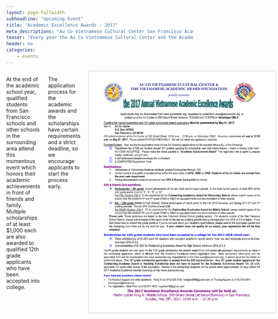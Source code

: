 ```yaml
---
layout: page-fullwidth
subheadline: "Upcoming Event"
title: "Academic Excellence Awards - 2017"
meta_descriptions: "Au Co Vietnamese Cultural Center San Francisco Academic Excellence Awards"
teaser: "Every year the Au Co Vietnamese Cultural Center and the Academic Awards Foundation recognizes students of Vietnamese descent who have excelled academically in an annual awards ceremony."
header: no
categories:
    - events
---
```

<!--more-->
<div class="small-12 columns" style="padding: 0px; border-bottom: none;" markdown="1">

At the end of the academic school year, qualified students from San Francisco schools and other schools in the surrounding area attend this momentous event which honors their academic achievements in front of friends and family. Multiple scholarships of at least $1,000 each are also awarded to qualified 12th grade applicants who have been accepted into college.

The application process for the academic awards and the scholarships have certain requirements and a strict deadline, so we encourage applicants to start the process early.

<!--
Please click <a href="http://aucocenter.org/files/2016/awards/Quang Cao LPT16-p2.pdf" target="_blank">here for list of award recipients (danh sách các học sinh được lãnh thưởng)</a>.

<em>(Please scroll to bottom of page for links to access various related documents including applications, and video and photo gallery documenting the event after it has occurred)</em>
-->

<img width="100%" style="border: 1px solid #cccccc" src="/files/2017/awards/2017 LPT Announcement English.jpg">

<span style="color: #C70216; font-weight: bold;">Academic Excellence Awards Announcement (English): </span> <a href="{{ site.baseurl }}/files/2017/awards/2017 LPT Announcement English.pdf" target="_blank"><em>click <u>here</u> to view or download</em></a><br />

<span style="color: #C70216; font-weight: bold;">Academic Excellence Awards Announcement (Vietnamese): </span> <a href="{{ site.baseurl }}/files/2017/awards/2017 LPT Announcement Vietnamese.pdf" target="_blank"><em>click <u>here</u> to view or download</em></a><br />

<span style="color: #C70216; font-weight: bold;">Academic Excellence Awards Registration (English): </span> <a href="{{ site.baseurl }}/files/2017/awards/2017 LPT Registration English.pdf" target="_blank"><em>click <u>here</u> to view or download</em></a><br />

<span style="color: #C70216; font-weight: bold;">Academic Excellence Awards Registration (Vietnamese): </span> <a href="{{ site.baseurl }}/files/2017/awards/2017 LPT Registration Vietnamese.pdf" target="_blank"><em>click <u>here</u> to view or download</em></a><br />

<span style="color: #C70216; font-weight: bold;">Scholarship Announcement: </span> <a href="{{ site.baseurl }}/files/2017/awards/2017 Scholarship Announcement.pdf" target="_blank"><em>click <u>here</u> to view or download</em></a><br />

<span style="color: #C70216; font-weight: bold;">Scholarship Application: </span> <a href="{{ site.baseurl }}/files/2017/awards/2017 Scholarship Application.pdf" target="_blank"><em>click <u>here</u> to view or download</em></a><br /><br />

<!--
## Video

<table style="border-color: #cccccc; margin-left: auto; margin-right: auto;" border="1" width="100%">
<tbody>
<tr style="padding: 2rem 0.625rem 0.5625rem 0.625rem">
<td align="center" style="padding: 2rem 0.625rem 0.5625rem 0.625rem">
<p style="text-align: center;"><iframe style="border:1px solid #cccccc" src="https://www.youtube.com/embed/HClC1GpChzg" width="560" height="315" frameborder="0" allowfullscreen=""></iframe></p>
</td>
</tr>
</tbody>
</table>

## Photo Gallery

Please click on image below to access a dropbox photo gallery of this event.

<a href="https://www.dropbox.com/sh/9dgpz4q1yie8kr6/AAChoDG7i8nU-OJ-ubS9PUlNa?dl=0" target="_blank">
<img width="100%" style="border: 1px solid #cccccc" src="{{ site.baseurl }}/images/Le-phat-thuong-2016-dropbox-thumbnails.jpg"></a>
-->

{% include next-previous-post-in-category %}

</div>
